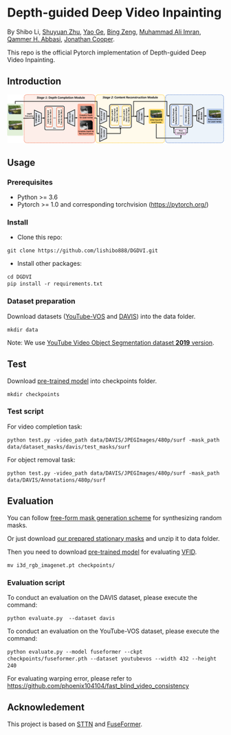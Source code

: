 # Depth-guided Deep Video Inpainting

By Shibo Li, [Shuyuan Zhu](https://faculty.uestc.edu.cn/zhushuyuan/en/index.htm), [Yao Ge](https://www.gla.ac.uk/pgrs/yaoge/#publications,articles,conferenceproceedings,supervisors), [Bing Zeng](https://ieeexplore.ieee.org/author/37270871000), [Muhammad Ali Imran](https://www.gla.ac.uk/schools/engineering/staff/muhammadimran/), [Qammer H. Abbasi](https://www.gla.ac.uk/schools/engineering/staff/qammerabbasi/), [Jonathan Cooper](https://www.gla.ac.uk/schools/engineering/staff/jonathancooper/#biography).

This repo is the official Pytorch implementation of Depth-guided Deep Video Inpainting.

## Introduction
<img src='figs/overview.png' width="900px">

## Usage

### Prerequisites
- Python >= 3.6
- Pytorch >= 1.0 and corresponding torchvision (https://pytorch.org/)

### Install
- Clone this repo:
```
git clone https://github.com/lishibo888/DGDVI.git
```
- Install other packages:
```
cd DGDVI
pip install -r requirements.txt
```

### Dataset preparation
Download datasets ([YouTube-VOS](https://competitions.codalab.org/competitions/20127) and [DAVIS](https://davischallenge.org/davis2017/code.html)) into the data folder.

```
mkdir data
```
Note: We use [YouTube Video Object Segmentation dataset **2019** version](https://youtube-vos.org/dataset/).

## Test
Download [pre-trained model](https://drive.google.com/drive/folders/13SBQeUJfsm4haF8JMKapLrriH0bKT1lQ?usp=share_link) into checkpoints folder.
```
mkdir checkpoints
```

### Test script
For video completion task:
```
python test.py -video_path data/DAVIS/JPEGImages/480p/surf -mask_path data/dataset_masks/davis/test_masks/surf
```

For object removal task:
```
python test.py -video_path data/DAVIS/JPEGImages/480p/surf -mask_path data/DAVIS/Annotations/480p/surf
```

## Evaluation
You can follow [free-form mask generation scheme](https://github.com/JiahuiYu/generative_inpainting) for synthesizing random masks.

Or just download [our prepared stationary masks](https://drive.google.com/file/d/1dFTneS_zaJAHjglxU10gYzr1-xALgHa4/view) and unzip it to data folder. 

Then you need to download [pre-trained model](https://drive.google.com/file/d/1A-ilDsXZCVhWh2_erApyL7C0jXhaeTjR/view?usp=sharing) for evaluating [VFID](https://github.com/deepmind/kinetics-i3d). 
```
mv i3d_rgb_imagenet.pt checkpoints/
```

### Evaluation script
To conduct an evaluation on the DAVIS dataset, please execute the command:
```
python evaluate.py  --dataset davis
```

To conduct an evaluation on the YouTube-VOS dataset, please execute the command:
```
python evaluate.py --model fuseformer --ckpt checkpoints/fuseformer.pth --dataset youtubevos --width 432 --height 240
```

For evaluating warping error, please refer to https://github.com/phoenix104104/fast_blind_video_consistency

## Acknowledement
This project is based on [STTN](https://github.com/researchmm/STTN) and [FuseFormer](https://github.com/ruiliu-ai/FuseFormer). 

